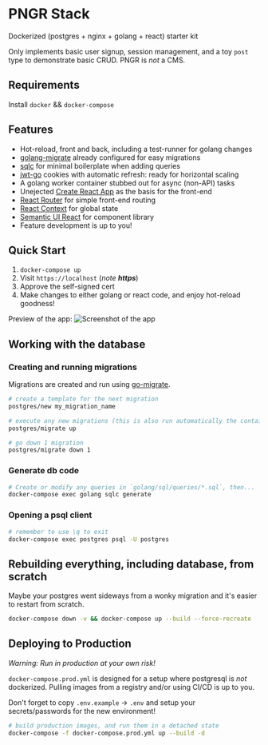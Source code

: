 # PNGR Stack
Dockerized (postgres + nginx + golang + react) starter kit

Only implements basic user signup, session management, and a toy `post` type to demonstrate basic CRUD. PNGR is _not_ a CMS.

## Requirements
Install `docker` && `docker-compose`

## Features
- Hot-reload, front and back, including a test-runner for golang changes
- [golang-migrate](https://github.com/golang-migrate/migrate) already configured for easy migrations
- [sqlc](https://github.com/kyleconroy/sqlc) for minimal boilerplate when adding queries
- [jwt-go](https://github.com/dgrijalva/jwt-go) cookies with automatic refresh: ready for horizontal scaling
- A golang worker container stubbed out for async (non-API) tasks
- Unejected [Create React App](https://github.com/facebookincubator/create-react-app) as the basis for the front-end
- [React Router](https://github.com/ReactTraining/react-router) for simple front-end routing
- [React Context](https://reactjs.org/docs/context.html) for global state
- [Semantic UI React](https://react.semantic-ui.com/) for component library
- Feature development is up to you!

## Quick Start
1) `docker-compose up`
2) Visit `https://localhost` (*note **https***)
3) Approve the self-signed cert
4) Make changes to either golang or react code, and enjoy hot-reload goodness!

Preview of the app:
![Screenshot of the app](docs/demo.png?raw=true "Screenshot")

## Working with the database

### Creating and running migrations
Migrations are created and run using [go-migrate](https://github.com/golang-migrate/migrate).

```bash
# create a template for the next migration
postgres/new my_migration_name

# execute any new migrations (this is also run automatically the container is created)
postgres/migrate up

# go down 1 migration
postgres/migrate down 1
```

### Generate db code
```bash
# Create or modify any queries in `golang/sql/queries/*.sql`, then...
docker-compose exec golang sqlc generate
```

### Opening a psql client
```bash
# remember to use \q to exit
docker-compose exec postgres psql -U postgres
```

## Rebuilding everything, including database, from scratch
Maybe your postgres went sideways from a wonky migration and it's easier to restart from scratch.
```bash
docker-compose down -v && docker-compose up --build --force-recreate
```

## Deploying to Production
*Warning: Run in production at your own risk!*

`docker-compose.prod.yml` is designed for a setup where postgresql is _not_ dockerized. Pulling images from a registry and/or using CI/CD is up to you.

Don't forget to copy `.env.example` -> `.env` and setup your secrets/passwords for the new environment!

```bash
# build production images, and run them in a detached state
docker-compose -f docker-compose.prod.yml up --build -d
```
